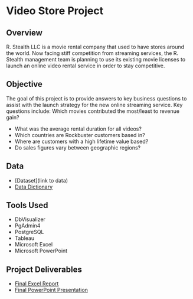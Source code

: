 # Video Store Project

 ## Overview
 R. Stealth LLC is a movie rental company that used to have stores around the
world. Now facing stiff competition from streaming services, the R. Stealth management team is planning to use its existing movie licenses to launch an online video rental service in order to stay competitive.

 ## Objective
 The goal of this project is to provide answers to key business questions to assist with the launch strategy for the new online streaming service. Key questions include:
 Which movies contributed the most/least to revenue gain?
- What was the average rental duration for all videos?
- Which countries are Rockbuster customers based in?
- Where are customers with a high lifetime value based?
- Do sales figures vary between geographic regions?

 ## Data
 - [Dataset](link to data)
 - [Data Dictionary](https://github.com/tiltonneena/VideoStore---SQL/blob/main/DataDictionary.pdf) 
 
 ## Tools Used
 - DbVisualizer
 - PgAdmin4
 - PostgreSQL
 - Tableau
 - Microsoft Excel
 - Microsoft PowerPoint
 
 ## Project Deliverables
 - [Final Excel Report]()
 - [Final PowerPoint Presentation](https://github.com/tiltonneena/VideoStore---SQL/blob/main/PPT%20Presentation.pdf)
 
